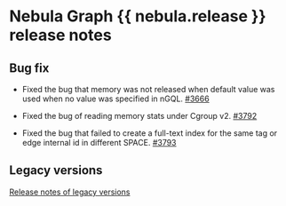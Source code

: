 # Nebula Graph {{ nebula.release }} release notes

## Bug fix

- Fixed the bug that memory was not released when default value was used ​​when no value was specified in nGQL. [#3666](https://github.com/vesoft-inc/nebula/pull/3666)

- Fixed the bug of reading memory stats under Cgroup v2. [#3792](https://github.com/vesoft-inc/nebula/pull/3792)

- Fixed the bug that failed to create a full-text index for the same tag or edge internal id in different SPACE. [#3793](https://github.com/vesoft-inc/nebula/pull/3793)

## Legacy versions

[Release notes of legacy versions](https://nebula-graph.com.cn/tags/release-note/)


